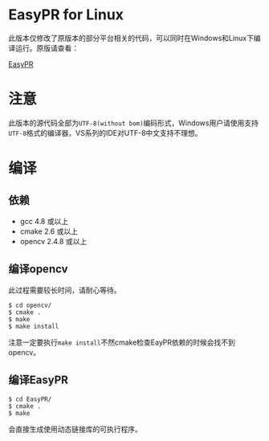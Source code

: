 EasyPR for Linux
======

此版本仅修改了原版本的部分平台相关的代码，可以同时在Windows和Linux下编译运行。原版请查看：

[EasyPR](https://github.com/liuruoze/EasyPR)

# 注意

此版本的源代码全部为`UTF-8(without bom)`编码形式，Windows用户请使用支持`UTF-8`格式的编译器，VS系列的IDE对UTF-8中文支持不理想。

# 编译

## 依赖

* gcc 4.8 或以上
* cmake 2.6 或以上
* opencv 2.4.8 或以上

## 编译opencv

此过程需要较长时间，请耐心等待。

```
$ cd opencv/
$ cmake .
$ make
$ make install
```

注意一定要执行`make install`不然cmake检查EayPR依赖的时候会找不到opencv。

## 编译EasyPR

```
$ cd EasyPR/
$ cmake .
$ make
```

会直接生成使用动态链接库的可执行程序。
